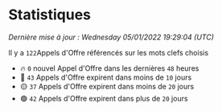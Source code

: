 # Statistiques


_Dernière mise à jour : Wednesday 05/01/2022 19:29:04 (UTC)_ 

Il y a `122`Appels d'Offre référencés sur les mots clefs choisis

- 🔥 `0` nouvel Appel d'Offre dans les dernières `48` heures
- 🔴  `43` Appels d'Offre expirent dans moins de `10` jours
- 🟡  `37` Appels d'Offre expirent dans moins de `20` jours
- 🟢  `42` Appels d'Offre expirent dans plus de `20` jours

